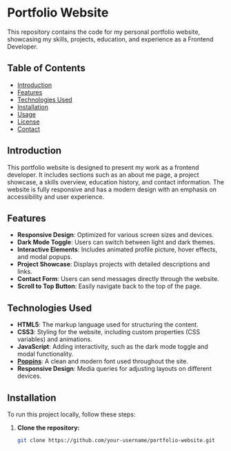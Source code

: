 # Portfolio Website

This repository contains the code for my personal portfolio website, showcasing my skills, projects, education, and experience as a Frontend Developer.

## Table of Contents

- [Introduction](#introduction)
- [Features](#features)
- [Technologies Used](#technologies-used)
- [Installation](#installation)
- [Usage](#usage)
- [License](#license)
- [Contact](#contact)

## Introduction

This portfolio website is designed to present my work as a frontend developer. It includes sections such as an about me page, a project showcase, a skills overview, education history, and contact information. The website is fully responsive and has a modern design with an emphasis on accessibility and user experience.

## Features

- **Responsive Design**: Optimized for various screen sizes and devices.
- **Dark Mode Toggle**: Users can switch between light and dark themes.
- **Interactive Elements**: Includes animated profile picture, hover effects, and modal popups.
- **Project Showcase**: Displays projects with detailed descriptions and links.
- **Contact Form**: Users can send messages directly through the website.
- **Scroll to Top Button**: Easily navigate back to the top of the page.

## Technologies Used

- **HTML5**: The markup language used for structuring the content.
- **CSS3**: Styling for the website, including custom properties (CSS variables) and animations.
- **JavaScript**: Adding interactivity, such as the dark mode toggle and modal functionality.
- **[Poppins](https://fonts.google.com/specimen/Poppins)**: A clean and modern font used throughout the site.
- **Responsive Design**: Media queries for adjusting layouts on different devices.

## Installation

To run this project locally, follow these steps:

1. **Clone the repository:**
   ```bash
   git clone https://github.com/your-username/portfolio-website.git
   ```
